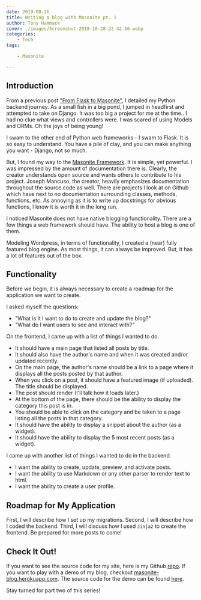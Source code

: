 ```yaml
---
date: 2019-08-16
title: Writing a blog with Masonite pt. 1
author: Tony Hammack
cover: ./images/Screenshot-2018-10-28-22.42.16.webp
categories:
    - Tech
tags:

    - Masonite

---
```


## Introduction

From a previous post ["From Flask to Masonite"](http://www.tonyhammack.com/blog/post/from-flask-to-masonite), I detailed my Python backend journey. As a small fish in a big pond, I jumped in headfirst and attempted to take on Django. It was too big a project for me at the time.. I had no clue what views and controllers were. I was scared of using Models and ORMs. Oh the joys of being young!

I swam to the other end of Python web frameworks - I swam to Flask. It is so easy to understand. You have a pile of clay, and you can make anything you want - Django, not so much.

But, I found my way to the [Masonite Framework](https://docs.masoniteproject.com/). It is simple, yet powerful. I was impressed by the amount of documentation there is. Clearly, the creator understands open source and wants others to contribute to his project. Joseph Mancuso, the creator, heavily emphasizes documentation throughout the source code as well. There are projects I look at on Github which have next to no documentation surrounding classes, methods, functions, etc. As annoying as it is to write up docstrings for obvious functions, I know it is worth it in the long run.

I noticed Masonite does not have native blogging functionality. There are a few things a web framework should have. The ability to host a blog is one of them. 

Modeling Wordpress, in terms of functionality, I created a (near) fully featured blog engine. As most things, it can always be improved. But, it has a lot of features out of the box. 

## Functionality

Before we begin, it is always necessary to create a roadmap for the application we want to create. 

I asked myself the questions: 

- "What is it I want to do to create and update the blog?" 
- "What do I want users to see and interact with?"

On the frontend, I came up with a list of things I wanted to do.

- It should have a main page that listed all posts by title. 
- It should also have the author's name and when it was created and/or updated recently. 
- On the main page, the author's name should be a link to a page where it displays all the posts posted by that author.
- When you click on a post, it should have a featured image (if uploaded). The title should be displayed. 
- The post should render (I'll talk how it loads later.)
-  At the bottom of the page, there should be the ability to display the category this post is in.
-  You should be able to click on the category and be taken to a page listing all the posts in that category.
-  It should have the ability to display a snippet about the author (as a widget). 
-  It should have the ability to display the 5 most recent posts (as a widget).

I came up with another list of things I wanted to do in the backend.

- I want the ability to create, update, preview, and activate posts.
- I want the ability to use Markdown or any other parser to render text to html.
- I want the ability to create a user profile. 

## Roadmap for My Application

First, I will describe how I set up my migrations. Second, I will describe how I coded the backend. Third, I will discuss how I used `Jinja2` to create the frontend. Be prepared for more posts to come!

## Check It Out!

If you want to see the source code for my site, here is my Github [repo](https://github.com/hammacktony/heroku-site). If you want to play with a demo of my blog, checkout [masonite-blog.herokuapp.com](masonite-blog.herokuapp.com). The source code for the demo can be found [here](https://github.com/hammacktony/masonite-demo-blog).

Stay turned for part two of this series!